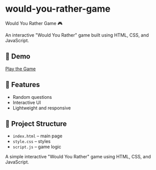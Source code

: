 # would-you-rather-game
 Would You Rather Game 🎮

An interactive "Would You Rather" game built using HTML, CSS, and JavaScript.

## 🔗 Demo
[Play the Game](https://pranil2410.github.io/would-you-rather-game/)

## 🚀 Features
- Random questions
- Interactive UI
- Lightweight and responsive

## 📁 Project Structure
- `index.html` – main page
- `style.css` – styles
- `script.js` – game logic

A simple interactive "Would You Rather" game using HTML, CSS, and JavaScript.
